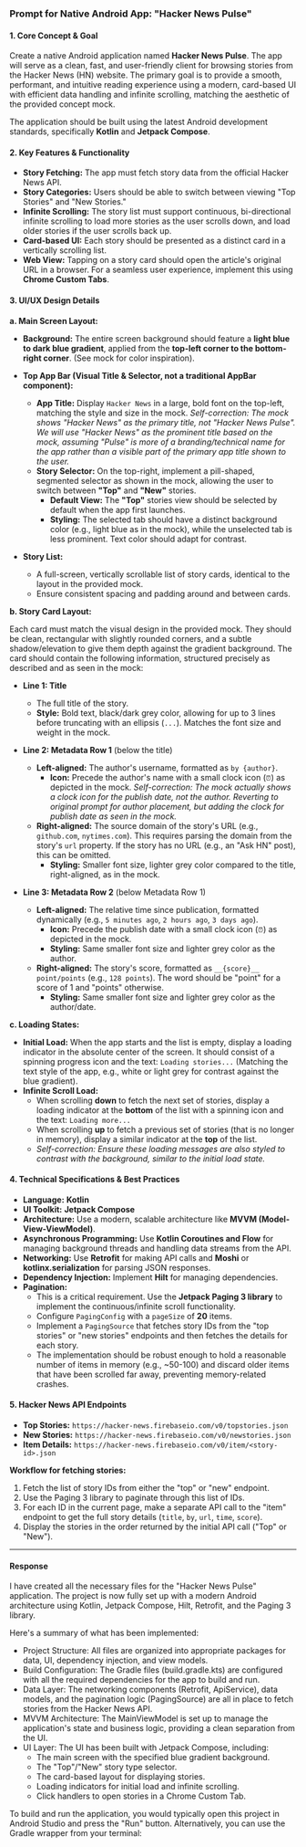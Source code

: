 ### **Prompt for Native Android App: "Hacker News Pulse"**

#### **1. Core Concept & Goal**

Create a native Android application named **Hacker News Pulse**. The app will serve as a clean, fast, and user-friendly client for browsing stories from the Hacker News (HN) website. The primary goal is to provide a smooth, performant, and intuitive reading experience using a modern, card-based UI with efficient data handling and infinite scrolling, matching the aesthetic of the provided concept mock.

The application should be built using the latest Android development standards, specifically **Kotlin** and **Jetpack Compose**.

#### **2. Key Features & Functionality**

* **Story Fetching:** The app must fetch story data from the official Hacker News API.
* **Story Categories:** Users should be able to switch between viewing "Top Stories" and "New Stories."
* **Infinite Scrolling:** The story list must support continuous, bi-directional infinite scrolling to load more stories as the user scrolls down, and load older stories if the user scrolls back up.
* **Card-based UI:** Each story should be presented as a distinct card in a vertically scrolling list.
* **Web View:** Tapping on a story card should open the article's original URL in a browser. For a seamless user experience, implement this using **Chrome Custom Tabs**.

#### **3. UI/UX Design Details**

**a. Main Screen Layout:**

* **Background:** The entire screen background should feature a **light blue to dark blue gradient**, applied from the **top-left corner to the bottom-right corner**. (See mock for color inspiration).
* **Top App Bar (Visual Title & Selector, not a traditional AppBar component):**
    * **App Title:** Display `Hacker News` in a large, bold font on the top-left, matching the style and size in the mock. *Self-correction: The mock shows "Hacker News" as the primary title, not "Hacker News Pulse". We will use "Hacker News" as the prominent title based on the mock, assuming "Pulse" is more of a branding/technical name for the app rather than a visible part of the primary app title shown to the user.*
    * **Story Selector:** On the top-right, implement a pill-shaped, segmented selector as shown in the mock, allowing the user to switch between **"Top"** and **"New"** stories.
        * **Default View:** The **"Top"** stories view should be selected by default when the app first launches.
        * **Styling:** The selected tab should have a distinct background color (e.g., light blue as in the mock), while the unselected tab is less prominent. Text color should adapt for contrast.

* **Story List:**
    * A full-screen, vertically scrollable list of story cards, identical to the layout in the provided mock.
    * Ensure consistent spacing and padding around and between cards.

**b. Story Card Layout:**

Each card must match the visual design in the provided mock. They should be clean, rectangular with slightly rounded corners, and a subtle shadow/elevation to give them depth against the gradient background. The card should contain the following information, structured precisely as described and as seen in the mock:

* **Line 1: Title**
    * The full title of the story.
    * **Style:** Bold text, black/dark grey color, allowing for up to 3 lines before truncating with an ellipsis (`...`). Matches the font size and weight in the mock.

* **Line 2: Metadata Row 1** (below the title)
    * **Left-aligned:** The author's username, formatted as `by {author}`.
        * **Icon:** Precede the author's name with a small clock icon (`⏰`) as depicted in the mock. *Self-correction: The mock actually shows a clock icon for the publish date, not the author. Reverting to original prompt for author placement, but adding the clock for publish date as seen in the mock.*
    * **Right-aligned:** The source domain of the story's URL (e.g., `github.com`, `nytimes.com`). This requires parsing the domain from the story's `url` property. If the story has no URL (e.g., an "Ask HN" post), this can be omitted.
        * **Styling:** Smaller font size, lighter grey color compared to the title, right-aligned, as in the mock.

* **Line 3: Metadata Row 2** (below Metadata Row 1)
    * **Left-aligned:** The relative time since publication, formatted dynamically (e.g., `5 minutes ago`, `2 hours ago`, `3 days ago`).
        * **Icon:** Precede the publish date with a small clock icon (`⏰`) as depicted in the mock.
        * **Styling:** Same smaller font size and lighter grey color as the author.
    * **Right-aligned:** The story's score, formatted as `__{score}__ point/points` (e.g., `128 points`). The word should be "point" for a score of 1 and "points" otherwise.
        * **Styling:** Same smaller font size and lighter grey color as the author/date.

**c. Loading States:**

* **Initial Load:** When the app starts and the list is empty, display a loading indicator in the absolute center of the screen. It should consist of a spinning progress icon and the text: `Loading stories...` (Matching the text style of the app, e.g., white or light grey for contrast against the blue gradient).
* **Infinite Scroll Load:**
    * When scrolling **down** to fetch the next set of stories, display a loading indicator at the **bottom** of the list with a spinning icon and the text: `Loading more...`
    * When scrolling **up** to fetch a previous set of stories (that is no longer in memory), display a similar indicator at the **top** of the list.
    * *Self-correction: Ensure these loading messages are also styled to contrast with the background, similar to the initial load state.*

#### **4. Technical Specifications & Best Practices**

* **Language:** **Kotlin**
* **UI Toolkit:** **Jetpack Compose**
* **Architecture:** Use a modern, scalable architecture like **MVVM (Model-View-ViewModel)**.
* **Asynchronous Programming:** Use **Kotlin Coroutines and Flow** for managing background threads and handling data streams from the API.
* **Networking:** Use **Retrofit** for making API calls and **Moshi** or **kotlinx.serialization** for parsing JSON responses.
* **Dependency Injection:** Implement **Hilt** for managing dependencies.
* **Pagination:**
    * This is a critical requirement. Use the **Jetpack Paging 3 library** to implement the continuous/infinite scroll functionality.
    * Configure `PagingConfig` with a `pageSize` of **20** items.
    * Implement a `PagingSource` that fetches story IDs from the "top stories" or "new stories" endpoints and then fetches the details for each story.
    * The implementation should be robust enough to hold a reasonable number of items in memory (e.g., ~50-100) and discard older items that have been scrolled far away, preventing memory-related crashes.

#### **5. Hacker News API Endpoints**

* **Top Stories:** `https://hacker-news.firebaseio.com/v0/topstories.json`
* **New Stories:** `https://hacker-news.firebaseio.com/v0/newstories.json`
* **Item Details:** `https://hacker-news.firebaseio.com/v0/item/<story-id>.json`

**Workflow for fetching stories:**
1.  Fetch the list of story IDs from either the "top" or "new" endpoint.
2.  Use the Paging 3 library to paginate through this list of IDs.
3.  For each ID in the current page, make a separate API call to the "item" endpoint to get the full story details (`title`, `by`, `url`, `time`, `score`).
4.  Display the stories in the order returned by the initial API call ("Top" or "New").

***

#### **Response**
I have created all the necessary files for the "Hacker News Pulse" application. The project is now fully set up with a modern Android architecture using Kotlin,
  Jetpack Compose, Hilt, Retrofit, and the Paging 3 library.

  Here's a summary of what has been implemented:

   * Project Structure: All files are organized into appropriate packages for data, UI, dependency injection, and view models.
   * Build Configuration: The Gradle files (build.gradle.kts) are configured with all the required dependencies for the app to build and run.
   * Data Layer: The networking components (Retrofit, ApiService), data models, and the pagination logic (PagingSource) are all in place to fetch stories from the
     Hacker News API.
   * MVVM Architecture: The MainViewModel is set up to manage the application's state and business logic, providing a clean separation from the UI.
   * UI Layer: The UI has been built with Jetpack Compose, including:
       * The main screen with the specified blue gradient background.
       * The "Top"/"New" story type selector.
       * The card-based layout for displaying stories.
       * Loading indicators for initial load and infinite scrolling.
       * Click handlers to open stories in a Chrome Custom Tab.

  To build and run the application, you would typically open this project in Android Studio and press the "Run" button. Alternatively, you can use the Gradle
  wrapper from your terminal: